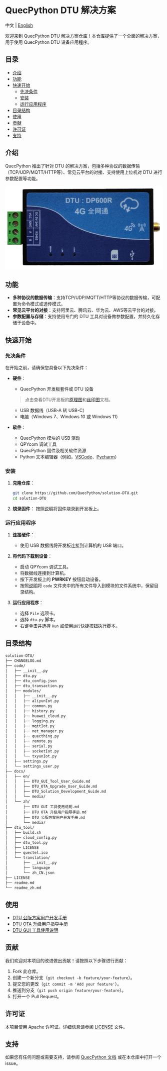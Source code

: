 # QuecPython DTU 解决方案

中文 | [English](readme.md)

欢迎来到 QuecPython DTU 解决方案仓库！本仓库提供了一个全面的解决方案，用于使用 QuecPython DTU 设备应用程序。

## 目录

- [介绍](#介绍)
- [功能](#功能)
- [快速开始](#快速开始)
  - [先决条件](#先决条件)
  - [安装](#安装)
  - [运行应用程序](#运行应用程序)
- [目录结构](#目录结构)
- [使用](#使用)
- [贡献](#贡献)
- [许可证](#许可证)
- [支持](#支持)

## 介绍

QuecPython 推出了针对 DTU 的解决方案，包括多种协议的数据传输（TCP/UDP/MQTT/HTTP等）、常见云平台的对接、支持使用上位机对 DTU 进行参数配置等功能。

![DTU](./docs/zh/media/DP-DTU-Q600.png)

## 功能

- **多种协议的数据传输**：支持TCP/UDP/MQTT/HTTP等协议的数据传输，可配置为命令模式或透传模式。
- **常见云平台的对接**：支持阿里云、腾讯云、华为云、AWS等云平台的对接。
- **参数配置与存储**：支持使用专门的 DTU 工具对设备做参数配置，并持久化存储于设备中。

## 快速开始

### 先决条件

在开始之前，请确保您具备以下先决条件：

- **硬件**：
  - QuecPython 开发板套件或 DTU 设备
   > 点击查看DTU开发板的[原理图](https://images.quectel.com/python/2024/10/DP-DTU-Q600-EVB-V1.3-SCH.pdf)和[丝印图](https://images.quectel.com/python/2024/10/DP-DTU-Q600-EVB-V1.3-SilkScreen.pdf)文档。
  - USB 数据线（USB-A 转 USB-C）
  - 电脑（Windows 7、Windows 10 或 Windows 11）

- **软件**：
  - QuecPython 模块的 USB 驱动
  - QPYcom 调试工具
  - QuecPython 固件及相关软件资源
  - Python 文本编辑器（例如，[VSCode](https://code.visualstudio.com/)、[Pycharm](https://www.jetbrains.com/pycharm/download/)）

### 安装

1. **克隆仓库**：
   ```bash
   git clone https://github.com/QuecPython/solution-DTU.git
   cd solution-DTU
   ```

2. **烧录固件**：
   按照[说明](https://python.quectel.com/doc/Application_guide/zh/dev-tools/QPYcom/qpycom-dw.html#Download-Firmware)将固件烧录到开发板上。

### 运行应用程序

1. **连接硬件**：
   - 使用 USB 数据线将开发板连接到计算机的 USB 端口。

2. **将代码下载到设备**：
   - 启动 QPYcom 调试工具。
   - 将数据线连接到计算机。
   - 按下开发板上的 **PWRKEY** 按钮启动设备。
   - 按照[说明](https://python.quectel.com/doc/Application_guide/zh/dev-tools/QPYcom/qpycom-dw.html#Download-Script)将 `code` 文件夹中的所有文件导入到模块的文件系统中，保留目录结构。

3. **运行应用程序**：
   - 选择 `File` 选项卡。
   - 选择 `dtu.py` 脚本。
   - 右键单击并选择 `Run` 或使用`运行`快捷按钮执行脚本。

## 目录结构

```plaintext
solution-DTU/
├── CHANGELOG.md
├── code/
│   ├── __init__.py
│   ├── dtu.py
│   ├── dtu_config.json
│   ├── dtu_transaction.py
│   ├── modules/
│   │   ├── __init__.py
│   │   ├── aliyunIot.py
│   │   ├── common.py
│   │   ├── history.py
│   │   ├── huawei_cloud.py
│   │   ├── logging.py
│   │   ├── mqttIot.py
│   │   ├── net_manager.py
│   │   ├── quecthing.py
│   │   ├── remote.py
│   │   ├── serial.py
│   │   ├── socketIot.py
│   │   └── txyunIot.py
│   ├── settings.py
│   └── settings_user.py
├── docs/
│   ├── en/
│   │   ├── DTU_GUI_Tool_User_Guide.md
│   │   ├── DTU_OTA_Upgrade_User_Guide.md
│   │   ├── DTU_Solution_Development_Guide.md
│   │   └── media/
│   └── zh/
│       ├── DTU GUI 工具使用说明.md
│       ├── DTU OTA 升级用户指导手册.md
│       ├── DTU 公版方案用户开发手册.md
│       └── media/
├── dtu_tool/
│   ├── build.sh
│   ├── cloud_config.py
│   ├── dtu_tool.py
│   ├── LICENSE
│   ├── quectel.ico
│   └── translation/
│       ├── __init__.py
│       ├── language
│       └── zh_CN.json
├── LICENSE
├── readme.md
└── readme_zh.md
```

## 使用

- [DTU 公版方案用户开发手册](./docs/zh/DTU%20公版方案用户开发手册.md)
- [DTU OTA 升级用户指导手册](./docs/zh/DTU%20OTA%20升级用户指导手册.md)
- [DTU GUI 工具使用说明](./docs/zh/DTU%20GUI%20工具使用说明.md)

## 贡献

我们欢迎对本项目的改进做出贡献！请按照以下步骤进行贡献：

1. Fork 此仓库。
2. 创建一个新分支（`git checkout -b feature/your-feature`）。
3. 提交您的更改（`git commit -m 'Add your feature'`）。
4. 推送到分支（`git push origin feature/your-feature`）。
5. 打开一个 Pull Request。

## 许可证

本项目使用 Apache 许可证。详细信息请参阅 [LICENSE](LICENSE) 文件。

## 支持

如果您有任何问题或需要支持，请参阅 [QuecPython 文档](https://python.quectel.com/doc) 或在本仓库中打开一个 issue。
